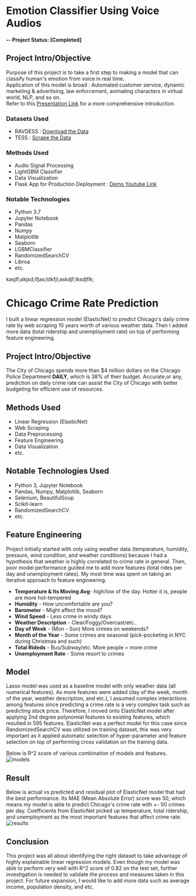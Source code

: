 # Emotion Classifier Using Voice Audios

#### -- Project Status: [Completed]

## Project Intro/Objective
Purpose of this project is to take a first step to making a model that can classify human's emotion from voice in real time.  
Application of this model is broad : Automated customer service, dynamic marketing & advertising, law enforcement, animating characters in virtual world, NLP, and so on.  
Refer to this [Presentation Link](https://docs.google.com/presentation/d/1UL2GDdKJL_R4PZBUNNcc3zkf9M_hv5ENqw80CRg7Dxc/edit?usp=sharing) for a more comprehensive introduction.

### Datasets Used
* RAVDESS : [Download the Data](https://zenodo.org/record/1188976#.XVDlOi2ZO3V)
* TESS : [Scrape the Data](https://github.com/silvernine209/voice_emotion_classifier/blob/master/download_tess_dataset_scraper.ipynb)

### Methods Used
* Audio Signal Processing
* LightGBM Classifier
* Data Visualization
* Flask App for Production Deployment : [Demo Youtube Link](https://youtu.be/6blqy-s0VpM)


### Notable Technologies
* Python 3.7
* Jupyter Notebook
* Pandas
* Numpy
* Matplotlib
* Seaborn
* LGBMClassifier
* RandomizedSearchCV
* Libroa
* etc.




kasjfl;akjsd;lfjas;ldkfjl;askdjf;lksdjflk;

# Chicago Crime Rate Prediction
I built a linear regression model (ElasticNet) to predict Chicago's daily crime rate by web scraping 10 years worth of various weather data. Then I added more data (total ridership and unemployment rate) on top of performing feature engineering.

## Project Intro/Objective
The City of Chicago spends more than $4 million dollars on the Chicago Police Department **DAILY**, which is 38% of their budget. Accurate,or any, prediction on daily crime rate can assist the City of Chicago with better budgeting for efficient use of resources.

## Methods Used
* Linear Regression (ElasticNet)
* Web Scraping
* Data Preprocessing
* Feature Engineering
* Data Visualization
* etc.

## Notable Technologies Used
* Python 3, Jupyter Notebook
* Pandas, Numpy, Matplotlib, Seaborn
* Selenium, BeautifulSoup
* Scikit-learn
* RandomizedSearchCV
* etc. 

## Feature Engineering
Project initially started with only using weather data (temperature, humidity, pressure, wind condition, and weather conditions) because I had a hypothesis that weather is highly correlated to crime rate in general. Then, poor model performance guided me to add more features (total rides per day and unemployment rates). My most time was spent on taking an iterative approach to feature engineering.

* **Temperature & Its Moving Avg**- high/low of the day. Hotter it is, people are more hot-tempered
* **Humidity** - How uncomfortable are you?
* **Barometer** - Might affect the mood?
* **Wind Speed** - Less crime in windy days
* **Weather Description** - Clear/Foggy/Overcast/etc..
* **Day of Week** - (Mon - Sun) More crimes on weekends?
* **Month of the Year** - Some crimes are seasonal (pick-pocketing in NYC during Christmas and such)
* **Total Rideds** - Bus/Subway/etc. More people = more crime
* **Unemployment Rate** - Some resort to crimes

## Model 
Lasso model was used as a baseline model with only weather data (all numerical features). As more features were added (day of the week, month of the year, weather description, and etc.), I assumed complex interactions among features since predicting a crime rate is a very complex task such as predicting stock price. Therefore, I moved onto ElasticNet model after applying 2nd degree polynomial features to existing features, which resulted in 595 features. ElasticNet was a perfect model for this case since RandomizedSearchCV was utilized on training dataset, this was very important as it applied automatic selection of hyper-parameter and feature selection on top of performing cross validation on the training data.

Below is R^2 score of various combination of models and features.
![models](img/models.jpg)

## Result 
Below is actual vs predicted and residual plot of ElasticNet model that had the best performance. Its MAE (Mean Absolute Error) score was 50, which means my model is able to predict Chicago's crime rate with +- 50 crimes per day. Coefficients from ElasticNet picked up temperature, total ridership, and unemployment as the most important features that affect crime rate.
![results](img/result.JPG)

## Conclusion
This project was all about identifying the right dataset to take advantage of highly explainable linear regression models. Even though my model was able to perform very well with R^2 score of 0.82 on the test set, further investigation is needed to validate the process and measures taken in this project. For future expansion, I would like to add more data such as average income, population density, and etc.
